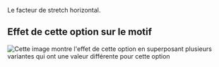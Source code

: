 Le facteur de stretch horizontal.

## Effet de cette option sur le motif

![Cette image montre l'effet de cette option en superposant plusieurs variantes qui ont une valeur différente pour cette option](shin\_stretch\_sample.svg "Effet de cette option sur le motif")
